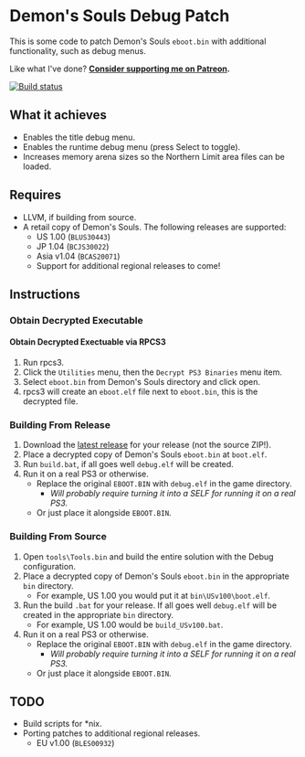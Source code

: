 # Demon's Souls Debug Patch

This is some code to patch Demon's Souls `eboot.bin` with additional functionality, such as debug menus.

Like what I've done? **[Consider supporting me on Patreon](http://patreon.com/gibbed).**

[![Build status](https://ci.appveyor.com/api/projects/status/gluli70k4d083ur6/branch/master?svg=true)](https://ci.appveyor.com/project/gibbed/demonssoulsdebug/branch/master)

## What it achieves
* Enables the title debug menu.
* Enables the runtime debug menu (press Select to toggle).
* Increases memory arena sizes so the Northern Limit area files can be loaded.

## Requires
* LLVM, if building from source.
* A retail copy of Demon's Souls. The following releases are supported:
    * US 1.00 (`BLUS30443`)
    * JP 1.04 (`BCJS30022`)
    * Asia v1.04 (`BCAS20071`)
    * Support for additional regional releases to come!

## Instructions

### Obtain Decrypted Executable

#### Obtain Decrypted Exectuable via RPCS3
1. Run rpcs3.
1. Click the `Utilities` menu, then the `Decrypt PS3 Binaries` menu item.
1. Select `eboot.bin` from Demon's Souls directory and click open.
1. rpcs3 will create an `eboot.elf` file next to `eboot.bin`, this is the decrypted file.

### Building From Release
1. Download the [latest release](https://github.com/gibbed/DemonsSoulsDebug/releases/latest) for your release (not the source ZIP!).
1. Place a decrypted copy of Demon's Souls `eboot.bin` at `boot.elf`.
1. Run `build.bat`, if all goes well `debug.elf` will be created.
1. Run it on a real PS3 or otherwise.
    * Replace the original `EBOOT.BIN` with `debug.elf` in the game directory.
        * *Will probably require turning it into a SELF for running it on a real PS3.*
    * Or just place it alongside `EBOOT.BIN`.

### Building From Source
1. Open `tools\Tools.bin` and build the entire solution with the Debug configuration.
1. Place a decrypted copy of Demon's Souls `eboot.bin` in the appropriate `bin` directory.
    * For example, US 1.00 you would put it at `bin\USv100\boot.elf`.
1. Run the build `.bat` for your release. If all goes well `debug.elf` will be created in the appropriate `bin` directory.
    * For example, US 1.00 would be `build_USv100.bat`.
1. Run it on a real PS3 or otherwise.
    * Replace the original `EBOOT.BIN` with `debug.elf` in the game directory.
        * *Will probably require turning it into a SELF for running it on a real PS3.*
    * Or just place it alongside `EBOOT.BIN`.

## TODO
* Build scripts for \*nix.
* Porting patches to additional regional releases.
    * EU v1.00 (`BLES00932`)
